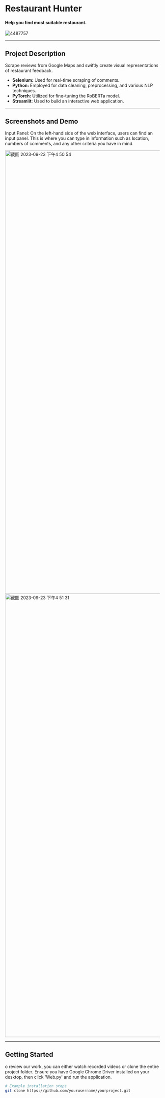 # Restaurant Hunter
#### Help you find most suitable restaurant.

![4487757](https://github.com/Samoyu/NLP-project/assets/137998372/c1134d66-e25b-4b20-b6fd-e7c37dd5523f)

---

## Project Description

Scrape reviews from Google Maps and swiftly create visual representations of restaurant feedback. 
- **Selenium:** Used for real-time scraping of comments.
- **Python:** Employed for data cleaning, preprocessing, and various NLP techniques.
- **PyTorch:** Utilized for fine-tuning the RoBERTa model.
- **Streamlit:** Used to build an interactive web application.

---

## Screenshots and Demo

Input Panel: On the left-hand side of the web interface, users can find an input panel. This is where you can type in information such as location, numbers of comments, and any other criteria you have in mind.

<img width="1440" alt="截圖 2023-09-23 下午4 50 54" src="https://github.com/Samoyu/NLP-project/assets/137998372/a96554a3-7827-447e-ab99-a1581e4b58aa">
<img width="1440" alt="截圖 2023-09-23 下午4 51 31" src="https://github.com/Samoyu/NLP-project/assets/137998372/61e7b02e-4638-4af5-a400-4e229da7bf8d">


---

## Getting Started
o review our work, you can either watch recorded videos or clone the entire project folder. Ensure you have Google Chrome Driver installed on your desktop, then click 'Web.py' and run the application.

```bash
# Example installation steps
git clone https://github.com/yourusername/yourproject.git
